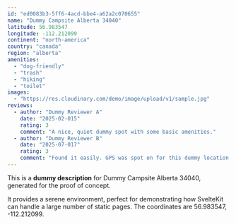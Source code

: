 ```yaml
---
id: "ed0083b3-5ff6-4acd-bbe4-a62a2c070655"
name: "Dummy Campsite Alberta 34040"
latitude: 56.983547
longitude: -112.212099
continent: "north-america"
country: "canada"
region: "alberta"
amenities:
  - "dog-friendly"
  - "trash"
  - "hiking"
  - "toilet"
images:
  - "https://res.cloudinary.com/demo/image/upload/v1/sample.jpg"
reviews:
  - author: "Dummy Reviewer A"
    date: "2025-02-015"
    rating: 3
    comment: "A nice, quiet dummy spot with some basic amenities."
  - author: "Dummy Reviewer B"
    date: "2025-07-017"
    rating: 3
    comment: "Found it easily. GPS was spot on for this dummy location."
---
```


This is a **dummy description** for Dummy Campsite Alberta 34040, generated for the proof of concept.

It provides a serene environment, perfect for demonstrating how SvelteKit can handle a large number of static pages. The coordinates are 56.983547, -112.212099.
